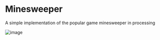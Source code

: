 # Minesweeper
A simple implementation of the popular game minesweeper in processing

![image](https://user-images.githubusercontent.com/85441676/221699528-49b2bb3e-70d1-4883-9a9f-ac245f15e375.png)
